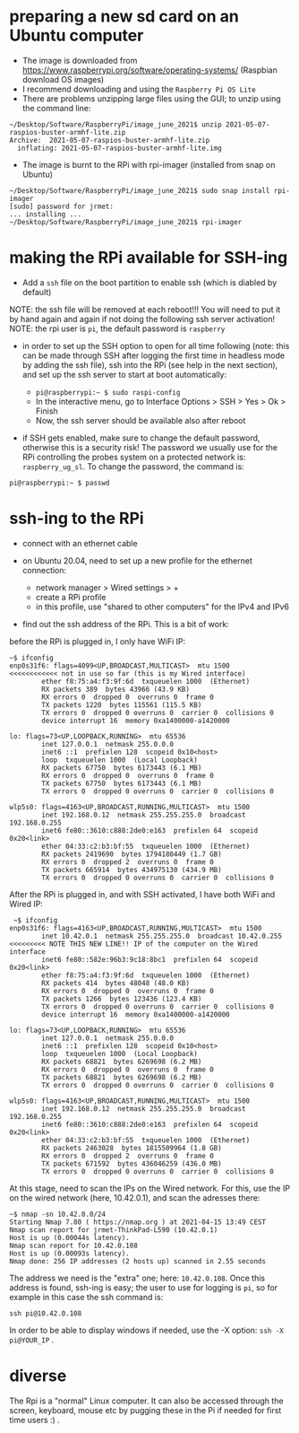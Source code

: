 # preparing a new sd card on an Ubuntu computer

- The image is downloaded from https://www.raspberrypi.org/software/operating-systems/ (Raspbian download OS images)
- I recommend downloading and using the ```Raspberry Pi OS Lite```
- There are problems unzipping large files using the GUI; to unzip using the command line:
```
~/Desktop/Software/RaspberryPi/image_june_2021$ unzip 2021-05-07-raspios-buster-armhf-lite.zip 
Archive:  2021-05-07-raspios-buster-armhf-lite.zip
  inflating: 2021-05-07-raspios-buster-armhf-lite.img  
```
- The image is burnt to the RPi with rpi-imager (installed from snap on Ubuntu)
```
~/Desktop/Software/RaspberryPi/image_june_2021$ sudo snap install rpi-imager
[sudo] password for jrmet: 
... installing ...
~/Desktop/Software/RaspberryPi/image_june_2021$ rpi-imager
```

# making the RPi available for SSH-ing

- Add a ```ssh``` file on the boot partition to enable ssh (which is diabled by default)

NOTE: the ssh file will be removed at each reboot!!! You will need to put it by hand again and again if not doing the following ssh server activation!
NOTE: the rpi user is ```pi```, the default password is ```raspberry```

- in order to set up the SSH option to open for all time following (note: this can be made through SSH after logging the first time in headless mode by adding the ssh file), ssh into the RPi (see help in the next section), and set up the ssh server to start at boot automatically:
    - ```pi@raspberrypi:~ $ sudo raspi-config```
    - In the interactive menu, go to Interface Options > SSH > Yes > Ok > Finish
    - Now, the ssh server should be available also after reboot

- if SSH gets enabled, make sure to change the default password, otherwise this is a security risk! The password we usually use for the RPi controlling the probes system on a protected network is: ```raspberry_ug_sl```. To change the password, the command is:

```pi@raspberrypi:~ $ passwd```

# ssh-ing to the RPi

- connect with an ethernet cable

- on Ubuntu 20.04, need to set up a new profile for the ethernet connection:
    - network manager > Wired settings > +
    - create a RPi profile
    - in this profile, use "shared to other computers" for the IPv4 and IPv6

- find out the ssh address of the RPi. This is a bit of work:

before the RPi is plugged in, I only have WiFi IP:

```
~$ ifconfig
enp0s31f6: flags=4099<UP,BROADCAST,MULTICAST>  mtu 1500       <<<<<<<<<<<< not in use so far (this is my Wired interface)
        ether f8:75:a4:f3:9f:6d  txqueuelen 1000  (Ethernet)
        RX packets 389  bytes 43966 (43.9 KB)
        RX errors 0  dropped 0  overruns 0  frame 0
        TX packets 1220  bytes 115561 (115.5 KB)
        TX errors 0  dropped 0 overruns 0  carrier 0  collisions 0
        device interrupt 16  memory 0xa1400000-a1420000  

lo: flags=73<UP,LOOPBACK,RUNNING>  mtu 65536
        inet 127.0.0.1  netmask 255.0.0.0
        inet6 ::1  prefixlen 128  scopeid 0x10<host>
        loop  txqueuelen 1000  (Local Loopback)
        RX packets 67750  bytes 6173443 (6.1 MB)
        RX errors 0  dropped 0  overruns 0  frame 0
        TX packets 67750  bytes 6173443 (6.1 MB)
        TX errors 0  dropped 0 overruns 0  carrier 0  collisions 0

wlp5s0: flags=4163<UP,BROADCAST,RUNNING,MULTICAST>  mtu 1500
        inet 192.168.0.12  netmask 255.255.255.0  broadcast 192.168.0.255
        inet6 fe80::3610:c888:2de0:e163  prefixlen 64  scopeid 0x20<link>
        ether 04:33:c2:b3:bf:55  txqueuelen 1000  (Ethernet)
        RX packets 2419690  bytes 1794180449 (1.7 GB)
        RX errors 0  dropped 2  overruns 0  frame 0
        TX packets 665914  bytes 434975130 (434.9 MB)
        TX errors 0  dropped 0 overruns 0  carrier 0  collisions 0
```

After the RPi is plugged in, and with SSH activated, I have both WiFi and Wired IP:

```
 ~$ ifconfig
enp0s31f6: flags=4163<UP,BROADCAST,RUNNING,MULTICAST>  mtu 1500
        inet 10.42.0.1  netmask 255.255.255.0  broadcast 10.42.0.255      <<<<<<<<< NOTE THIS NEW LINE!! IP of the computer on the Wired interface
        inet6 fe80::582e:96b3:9c18:8bc1  prefixlen 64  scopeid 0x20<link>
        ether f8:75:a4:f3:9f:6d  txqueuelen 1000  (Ethernet)
        RX packets 414  bytes 48048 (48.0 KB)
        RX errors 0  dropped 0  overruns 0  frame 0
        TX packets 1266  bytes 123436 (123.4 KB)
        TX errors 0  dropped 0 overruns 0  carrier 0  collisions 0
        device interrupt 16  memory 0xa1400000-a1420000  

lo: flags=73<UP,LOOPBACK,RUNNING>  mtu 65536
        inet 127.0.0.1  netmask 255.0.0.0
        inet6 ::1  prefixlen 128  scopeid 0x10<host>
        loop  txqueuelen 1000  (Local Loopback)
        RX packets 68821  bytes 6269698 (6.2 MB)
        RX errors 0  dropped 0  overruns 0  frame 0
        TX packets 68821  bytes 6269698 (6.2 MB)
        TX errors 0  dropped 0 overruns 0  carrier 0  collisions 0

wlp5s0: flags=4163<UP,BROADCAST,RUNNING,MULTICAST>  mtu 1500
        inet 192.168.0.12  netmask 255.255.255.0  broadcast 192.168.0.255
        inet6 fe80::3610:c888:2de0:e163  prefixlen 64  scopeid 0x20<link>
        ether 04:33:c2:b3:bf:55  txqueuelen 1000  (Ethernet)
        RX packets 2463028  bytes 1815509964 (1.8 GB)
        RX errors 0  dropped 2  overruns 0  frame 0
        TX packets 671592  bytes 436046259 (436.0 MB)
        TX errors 0  dropped 0 overruns 0  carrier 0  collisions 0
```

At this stage, need to scan the IPs on the Wired network. For this, use the IP on the wired network (here, 10.42.0.1), and scan the adresses there:

```
~$ nmap -sn 10.42.0.0/24
Starting Nmap 7.80 ( https://nmap.org ) at 2021-04-15 13:49 CEST
Nmap scan report for jrmet-ThinkPad-L590 (10.42.0.1)
Host is up (0.00044s latency).
Nmap scan report for 10.42.0.108
Host is up (0.00093s latency).
Nmap done: 256 IP addresses (2 hosts up) scanned in 2.55 seconds
```

The address we need is the "extra" one; here: ```10.42.0.108```. Once this address is found, ssh-ing is easy; the user to use for logging is ```pi```, so for example in this case the ssh command is:

```ssh pi@10.42.0.108```

In order to be able to display windows if needed, use the -X option: ```ssh -X pi@YOUR_IP``` .

# diverse

The Rpi is a "normal" Linux computer. It can also be accessed through the screen, keyboard, mouse etc by pugging these in the Pi if needed for first time users :) .
